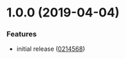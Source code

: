 # 1.0.0 (2019-04-04)


### Features

* initial release ([0214568](https://ajanzen.net/andrew/pixie/commit/0214568))
